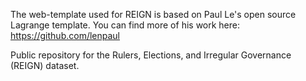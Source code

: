 The web-template used for REIGN is based on Paul Le's open source Lagrange template. You can find more of his work here: https://github.com/lenpaul


Public repository for the Rulers, Elections, and Irregular Governance (REIGN) dataset. 

